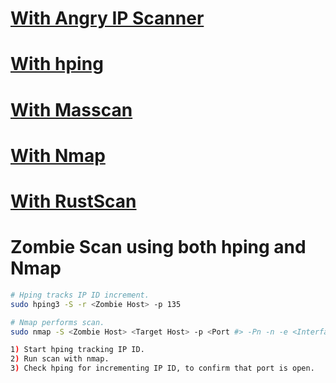 # [With Angry IP Scanner](../../Tools/NetworkDiscovery/AngryIPScanner/README.md)

# [With hping](../../Tools/NetworkDiscovery/hping/README.md#Port-Scan)

# [With Masscan](../../Tools/NetworkDiscovery/Masscan/README.md)

# [With Nmap](../../Tools/NetworkDiscovery/Nmap/README.md#Port-Scan)

# [With RustScan](../../Tools/NetworkDiscovery/RustScan/README.md#Scan)

# Zombie Scan using both hping and Nmap
```bash
# Hping tracks IP ID increment.
sudo hping3 -S -r <Zombie Host> -p 135

# Nmap performs scan.
sudo nmap -S <Zombie Host> <Target Host> -p <Port #> -Pn -n -e <Interface Name> --disable-arp-ping

1) Start hping tracking IP ID.
2) Run scan with nmap.
3) Check hping for incrementing IP ID, to confirm that port is open.
```